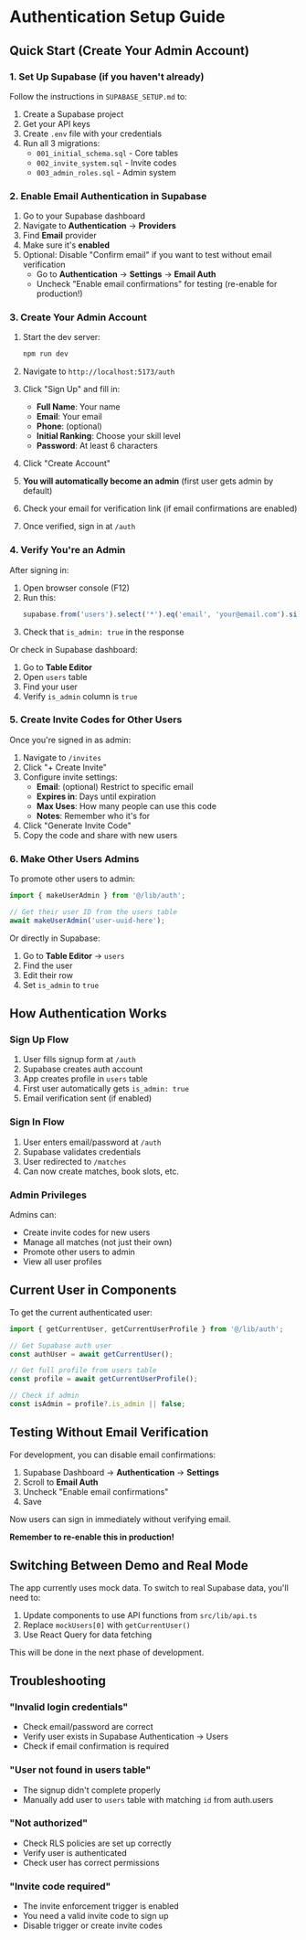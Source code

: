 # Authentication Setup Guide

## Quick Start (Create Your Admin Account)

### 1. Set Up Supabase (if you haven't already)

Follow the instructions in `SUPABASE_SETUP.md` to:
1. Create a Supabase project
2. Get your API keys
3. Create `.env` file with your credentials
4. Run all 3 migrations:
   - `001_initial_schema.sql` - Core tables
   - `002_invite_system.sql` - Invite codes
   - `003_admin_roles.sql` - Admin system

### 2. Enable Email Authentication in Supabase

1. Go to your Supabase dashboard
2. Navigate to **Authentication** → **Providers**
3. Find **Email** provider
4. Make sure it's **enabled**
5. Optional: Disable "Confirm email" if you want to test without email verification
   - Go to **Authentication** → **Settings** → **Email Auth**
   - Uncheck "Enable email confirmations" for testing (re-enable for production!)

### 3. Create Your Admin Account

1. Start the dev server:
   ```bash
   npm run dev
   ```

2. Navigate to `http://localhost:5173/auth`

3. Click "Sign Up" and fill in:
   - **Full Name**: Your name
   - **Email**: Your email
   - **Phone**: (optional)
   - **Initial Ranking**: Choose your skill level
   - **Password**: At least 6 characters

4. Click "Create Account"

5. **You will automatically become an admin** (first user gets admin by default)

6. Check your email for verification link (if email confirmations are enabled)

7. Once verified, sign in at `/auth`

### 4. Verify You're an Admin

After signing in:

1. Open browser console (F12)
2. Run this:
   ```javascript
   supabase.from('users').select('*').eq('email', 'your@email.com').single()
   ```
3. Check that `is_admin: true` in the response

Or check in Supabase dashboard:
1. Go to **Table Editor**
2. Open `users` table
3. Find your user
4. Verify `is_admin` column is `true`

### 5. Create Invite Codes for Other Users

Once you're signed in as admin:

1. Navigate to `/invites`
2. Click "+ Create Invite"
3. Configure invite settings:
   - **Email**: (optional) Restrict to specific email
   - **Expires in**: Days until expiration
   - **Max Uses**: How many people can use this code
   - **Notes**: Remember who it's for
4. Click "Generate Invite Code"
5. Copy the code and share with new users

### 6. Make Other Users Admins

To promote other users to admin:

```typescript
import { makeUserAdmin } from '@/lib/auth';

// Get their user ID from the users table
await makeUserAdmin('user-uuid-here');
```

Or directly in Supabase:
1. Go to **Table Editor** → `users`
2. Find the user
3. Edit their row
4. Set `is_admin` to `true`

## How Authentication Works

### Sign Up Flow
1. User fills signup form at `/auth`
2. Supabase creates auth account
3. App creates profile in `users` table
4. First user automatically gets `is_admin: true`
5. Email verification sent (if enabled)

### Sign In Flow
1. User enters email/password at `/auth`
2. Supabase validates credentials
3. User redirected to `/matches`
4. Can now create matches, book slots, etc.

### Admin Privileges
Admins can:
- Create invite codes for new users
- Manage all matches (not just their own)
- Promote other users to admin
- View all user profiles

## Current User in Components

To get the current authenticated user:

```typescript
import { getCurrentUser, getCurrentUserProfile } from '@/lib/auth';

// Get Supabase auth user
const authUser = await getCurrentUser();

// Get full profile from users table
const profile = await getCurrentUserProfile();

// Check if admin
const isAdmin = profile?.is_admin || false;
```

## Testing Without Email Verification

For development, you can disable email confirmations:

1. Supabase Dashboard → **Authentication** → **Settings**
2. Scroll to **Email Auth**
3. Uncheck "Enable email confirmations"
4. Save

Now users can sign in immediately without verifying email.

**Remember to re-enable this in production!**

## Switching Between Demo and Real Mode

The app currently uses mock data. To switch to real Supabase data, you'll need to:
1. Update components to use API functions from `src/lib/api.ts`
2. Replace `mockUsers[0]` with `getCurrentUser()`
3. Use React Query for data fetching

This will be done in the next phase of development.

## Troubleshooting

### "Invalid login credentials"
- Check email/password are correct
- Verify user exists in Supabase Authentication → Users
- Check if email confirmation is required

### "User not found in users table"
- The signup didn't complete properly
- Manually add user to `users` table with matching `id` from auth.users

### "Not authorized"
- Check RLS policies are set up correctly
- Verify user is authenticated
- Check user has correct permissions

### "Invite code required"
- The invite enforcement trigger is enabled
- You need a valid invite code to sign up
- Disable trigger or create invite codes
